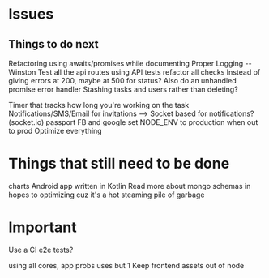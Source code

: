 # Issues



## Things to do next
Refactoring using awaits/promises while documenting
Proper Logging -- Winston 
Test all the api routes using API tests
refactor all checks
Instead of giving errors at 200, maybe at 500 for status? Also do an unhandled promise error handler
Stashing tasks and users rather than deleting?

Timer that tracks how long you're working on the task 
Notifications/SMS/Email for invitations --> Socket based for notifications? (socket.io)
passport FB and google
set NODE_ENV to production when out to prod
Optimize everything


# Things that still need to be done
charts
Android app written in Kotlin
Read more about mongo schemas in hopes to optimizing cuz it's a hot steaming pile of garbage

# Important 
Use a CI
e2e tests? 

using all cores, app probs uses but 1
Keep frontend assets out of node







